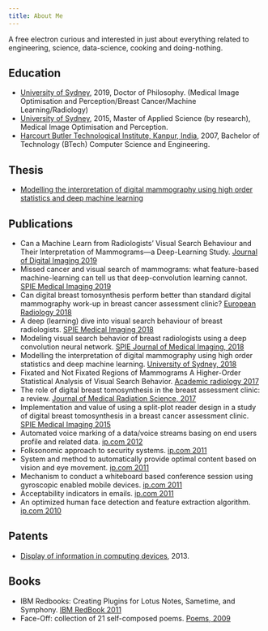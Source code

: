 ```yaml
---
title: About Me 
---
```


A free electron curious and interested in just about everything related to engineering, science, data-science, cooking and doing-nothing.

<!-- {: .oversized}
> ![](/assets/img/cover.png) -->

Education
---------

- [University of Sydney][sydu], 2019, Doctor of Philosophy. (Medical Image Optimisation and Perception/Breast Cancer/Machine Learning/Radiology)
- [University of Sydney][sydu], 2015, Master of Applied Science (by research), Medical Image Optimisation and Perception.
- [Harcourt Butler Technological Institute, Kanpur, India][hbti], 2007, Bachelor of Technology (BTech) Computer Science and Engineering.


Thesis
---------
- [Modelling the interpretation of digital mammography using high order statistics and deep machine learning][thesis]


Publications
---------
- Can a Machine Learn from Radiologists’ Visual Search Behaviour and Their Interpretation of Mammograms—a Deep-Learning Study. [Journal of Digital Imaging 2019][jdi_2019]
- Missed cancer and visual search of mammograms: what feature-based machine-learning can tell us that deep-convolution learning cannot. [SPIE Medical Imaging 2019][spie_2019]
- Can digital breast tomosynthesis perform better than standard digital mammography work-up in breast cancer assessment clinic? [European Radiology 2018][eu_rad_2018]
- A deep (learning) dive into visual search behaviour of breast radiologists. [SPIE Medical Imaging 2018][spie_2018]
- Modeling visual search behavior of breast radiologists using a deep convolution neural network. [SPIE Journal of Medical Imaging, 2018][spie_jmi_2018]
- Modelling the interpretation of digital mammography using high order statistics and deep machine learning. [University of Sydney, 2018][thesis]
- Fixated and Not Fixated Regions of Mammograms  A Higher-Order Statistical Analysis of Visual Search Behavior. [Academic radiology 2017][arad_2017]
- The role of digital breast tomosynthesis in the breast assessment clinic: a review. [Journal of Medical Radiation Science, 2017][jmrs_2017]
- Implementation and value of using a split-plot reader design in a study of digital breast tomosynthesis in a breast cancer assessment clinic. [SPIE  Medical Imaging 2015][spie_2015]
- Automated voice marking of a data/voice streams basing on end users profile and related data. [ip.com 2012][000214706]
- Folksonomic approach to security systems. [ip.com 2011][000207906]
- System and method to automatically provide optimal content based on vision and eye movement. [ip.com 2011][000208045]
- Mechanism to conduct a whiteboard based conference session using gyroscopic enabled mobile devices. [ip.com 2011][000208037]
- Acceptability indicators in emails. [ip.com 2011][000212197D]
- An optimized human face detection and feature extraction algorithm. [ip.com 2010][000197147]


Patents
---------
- [Display of information in computing devices][patent], 2013.


Books
---------
- IBM Redbooks: Creating Plugins for Lotus Notes, Sametime, and Symphony. [IBM RedBook 2011][ibm_redbook]
- Face-Off: collection of 21 self-composed poems. [Poems, 2009][faceoff]



[sydu]: //sydney.edu.au/
[thesis]: //ses.library.usyd.edu.au/handle/2123/19987
[hbti]: //en.wikipedia.org/wiki/Harcourt_Butler_Technical_University
[patent]: //www.patentsencyclopedia.com/app/20130198208
[jdi_2019]: //link.springer.com/article/10.1007%2Fs10278-018-00174-z
[spie_2019]: //www.spiedigitallibrary.org/conference-proceedings-of-spie/10952/1095216/Missed-cancer-and-visual-search-of-mammograms--what-feature/10.1117/12.2512539.full
[eu_rad_2018]: //dx.doi.org/10.1007/s00330-018-5473-4
[spie_2018]: //www.spiedigitallibrary.org/conference-proceedings-of-spie/10577/1057708/A-deep-learning-dive-into-visual-search-behaviour-of-breast/10.1117/12.2293366.full
[spie_jmi_2018]: //www.spiedigitallibrary.org/journals/Journal-of-Medical-Imaging/volume-5/issue-3/035502/Modeling-visual-search-behavior-of-breast-radiologists-using-a-deep/10.1117/1.JMI.5.3.035502.short
[arad_2017]: //www.academicradiology.org/article/S1076-6332(17)30003-X/abstract
[jmrs_2017]: //www.ncbi.nlm.nih.gov/pmc/articles/PMC5587657/
[spie_2015]: //www.spiedigitallibrary.org/conference-proceedings-of-spie/9416/941619/Implementation-and-value-of-using-a-split-plot-reader-design/10.1117/12.2083152.short
[000214706]: //priorart.ip.com/IPCOM/000214706
[000197147]: //priorart.ip.com/IPCOM/000197147
[000212197D]: //priorart.ip.com/IPCOM/000212197D
[000207906]: //priorart.ip.com/IPCOM/000207906
[000208045]: //priorart.ip.com/IPCOM/000208045
[000208037]: //priorart.ip.com/IPCOM/000208037
[ibm_redbook]: //www-10.lotus.com/ldd/ddwiki.nsf/xpDocViewer.xsp?lookupName=IBM+Redbooks%3A+Creating+Plugins+for+Lotus+Notes%2C+Sametime%2C+and+Symphony#action=openDocument&content=catcontent&ct=redbooks
[faceoff]: //www.amazon.com/Face-Off-Suneeta-Mall/dp/8184650892

